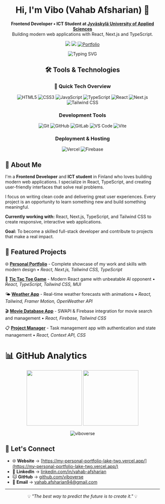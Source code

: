 <h1 align="center">Hi, I'm Vibo (Vahab Afsharian)  👋</h1>

<p align="center">
    <b>Frontend Developer • ICT Student at <a href="https://www.jamk.fi/en" target="_blank">Jyväskylä University of Applied Sciences</a></b><br>
  Building modern web applications with React, Next.js and TypeScript.
</p>

<p align="center">
  <a href="https://www.linkedin.com/in/vahab-afsharian" target="_blank"><img src="https://img.shields.io/badge/LinkedIn-%230077B5.svg?style=for-the-badge&logo=linkedin&logoColor=white"/></a>
  <a href="https://github.com/viboverse" target="_blank"><img src="https://img.shields.io/badge/GitHub-%23181717.svg?style=for-the-badge&logo=github&logoColor=white"/></a>
  <a href="https://my-personal-portfolio-lake-two.vercel.app/" target="_blank">
    <img src="https://img.shields.io/badge/Portfolio-570ca6?style=for-the-badge&logo=firefox&logoColor=%23FF7139" alt="Portfolio"/>
  </a>
</p>

<p align="center">
  <img src="https://readme-typing-svg.demolab.com/?lines=Frontend+Developer;ICT+Student;React+Enthusiast;Always+Learning&center=true&width=380&height=45" alt="Typing SVG">
</p>

<div align="center">

## 🛠️ Tools & Technologies

### 🔗 Quick Tech Overview

![HTML5](https://img.shields.io/badge/HTML5-E34F26?style=flat-square&logo=html5&logoColor=white)
![CSS3](https://img.shields.io/badge/CSS3-1572B6?style=flat-square&logo=css3&logoColor=white)
![JavaScript](https://img.shields.io/badge/JavaScript-F7DF1E?style=flat-square&logo=javascript&logoColor=black)
![TypeScript](https://img.shields.io/badge/TypeScript-3178C6?style=flat-square&logo=typescript&logoColor=white)
![React](https://img.shields.io/badge/React-61DAFB?style=flat-square&logo=react&logoColor=black)
![Next.js](https://img.shields.io/badge/Next.js-000000?style=flat-square&logo=nextdotjs&logoColor=white)
![Tailwind CSS](https://img.shields.io/badge/Tailwind_CSS-38B2AC?style=flat-square&logo=tailwind-css&logoColor=white)

### Development Tools

![Git](https://img.shields.io/badge/Git-F05032?style=flat-square&logo=git&logoColor=white)
![GitHub](https://img.shields.io/badge/GitHub-181717?style=flat-square&logo=github&logoColor=white)
![GitLab](https://img.shields.io/badge/GitLab-FC6D26?style=flat-square&logo=gitlab&logoColor=white)
![VS Code](https://img.shields.io/badge/VS%20Code-007ACC?style=flat-square&logo=visual-studio-code&logoColor=white)
![Vite](https://img.shields.io/badge/Vite-646CFF?style=flat-square&logo=vite&logoColor=white)

### Deployment & Hosting

![Vercel](https://img.shields.io/badge/Vercel-000000?style=flat-square&logo=vercel&logoColor=white)
![Firebase](https://img.shields.io/badge/Firebase-FFCA28?style=flat-square&logo=firebase&logoColor=black)

</div>

## 🚀 About Me

I'm a **Frontend Developer** and **ICT student** in Finland who loves building modern web applications. I specialize in React, TypeScript, and creating user-friendly interfaces that solve real problems.

I focus on writing clean code and delivering great user experiences. Every project is an opportunity to learn something new and build something meaningful.

**Currently working with:** React, Next.js, TypeScript, and Tailwind CSS to create responsive, interactive web applications.

**Goal:** To become a skilled full-stack developer and contribute to projects that make a real impact.

## 📌 Featured Projects

🌐 **[Personal Portfolio](https://my-personal-portfolio-lake-two.vercel.app/)** - Complete showcase of my work and skills with modern design • _React, Next.js, Tailwind CSS, TypeScript_

🎯 **[Tic Tac Toe Game](https://tic-tac-toe-game-app-fawn.vercel.app/)** - Modern React game with unbeatable AI opponent • _React, TypeScript, Tailwind CSS, MUI_

🌤️ **[Weather App](https://react-weather-app-vtjz.vercel.app/)** - Real-time weather forecasts with animations • _React, Tailwind, Framer Motion, OpenWeather API_

🎬 **[Movie Database App](https://fetch-movie-nine.vercel.app/)** - SWAPI & Firebase integration for movie search and management • _React, Firebase, Tailwind CSS_

📋 **[Project Manager](https://project-manager-app-beige.vercel.app/)** - Task management app with authentication and state management • _React, Context API, CSS_

# 📊 GitHub Analytics

<p align="center">
  <img height="180em" src="https://github-readme-stats-eight-theta.vercel.app/api?username=viboverse&show_icons=true&theme=algolia&include_all_commits=true&count_private=true"/>
  <img height="180em" src="https://github-readme-stats-eight-theta.vercel.app/api/top-langs/?username=viboverse&layout=compact&langs_count=8&theme=algolia"/>
</p>

<p align="center">
  <img src="https://github-readme-streak-stats.herokuapp.com/?user=viboverse&theme=algolia" alt="viboverse" />
</p>

## 🤝 Let's Connect

- 🌐 **Website** → [https://my-personal-portfolio-lake-two.vercel.app/](https://my-personal-portfolio-lake-two.vercel.app/)
- 💼 **LinkedIn** → [linkedin.com/in/vahab-afsharian](https://www.linkedin.com/in/vahab-afsharian)
- 🐱 **GitHub** → [github.com/viboverse](https://github.com/viboverse)
- 📧 **Email** → vahab.afsharian94@gmail.com

---

<p align="center">
  💡 <i>"The best way to predict the future is to create it."</i> 💡
</p>
